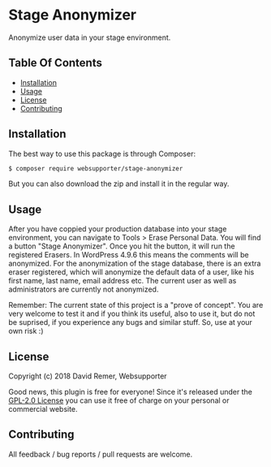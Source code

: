 # Stage Anonymizer

Anonymize user data in your stage environment.

## Table Of Contents

* [Installation](#installation)
* [Usage](#usage)
* [License](#license)
* [Contributing](#contributing)

## Installation

The best way to use this package is through Composer:

```BASH
$ composer require websupporter/stage-anonymizer
```

But you can also download the zip and install it in the regular way.

## Usage

After you have coppied your production database into your stage environment, you can navigate to Tools > Erase Personal Data. You will find a button "Stage Anonymizer". Once you hit the button, it will run the registered Erasers. In WordPress 4.9.6 this means the comments will be anonymized. For the anonymization of the stage database, there is an extra eraser registered, which will anonymize the default data of a user, like his first name, last name, email address etc. The current user as well as administrators are currently not anonymized.

Remember: The current state of this project is a "prove of concept". You are very welcome to test it and if you think its useful, also to use it, but do not be suprised, if you experience any bugs and similar stuff. So, use at your own risk :)

## License

Copyright (c) 2018 David Remer, Websupporter

Good news, this plugin is free for everyone! Since it's released under the [GPL-2.0 License](LICENSE) you can use it free of charge on your personal or commercial website.

## Contributing

All feedback / bug reports / pull requests are welcome.
